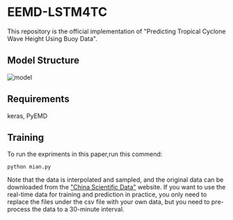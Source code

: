 # EEMD-LSTM4TC
This repository is the official implementation of "Predicting Tropical Cyclone Wave Height Using Buoy Data".

## Model Structure
![model](https://user-images.githubusercontent.com/17058892/132942282-1e65e599-23e1-4ba8-b171-1c7666b3dd90.png)

## Requirements
  keras, PyEMD
## Training
  To run the expriments in this paper,run this commend:
  ```
  python mian.py
  ```
Note that the data is interpolated and sampled, and the original data can be downloaded from the ["China Scientific Data"](http://www.csdata.org/) website.
If you want to use the real-time data for training and prediction in practice, you only need to replace the files under the csv file with your own data, but you need to pre-process the data to a 30-minute interval.

